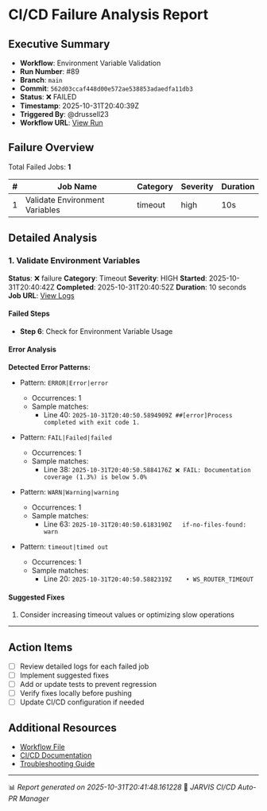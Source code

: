 # CI/CD Failure Analysis Report

## Executive Summary

- **Workflow**: Environment Variable Validation
- **Run Number**: #89
- **Branch**: `main`
- **Commit**: `562d03ccaf448d00e572ae538853adaedfa11db3`
- **Status**: ❌ FAILED
- **Timestamp**: 2025-10-31T20:40:39Z
- **Triggered By**: @drussell23
- **Workflow URL**: [View Run](https://github.com/drussell23/JARVIS-AI/actions/runs/18984676628)

## Failure Overview

Total Failed Jobs: **1**

| # | Job Name | Category | Severity | Duration |
|---|----------|----------|----------|----------|
| 1 | Validate Environment Variables | timeout | high | 10s |

## Detailed Analysis

### 1. Validate Environment Variables

**Status**: ❌ failure
**Category**: Timeout
**Severity**: HIGH
**Started**: 2025-10-31T20:40:42Z
**Completed**: 2025-10-31T20:40:52Z
**Duration**: 10 seconds
**Job URL**: [View Logs](https://github.com/drussell23/JARVIS-AI/actions/runs/18984676628/job/54225495530)

#### Failed Steps

- **Step 6**: Check for Environment Variable Usage

#### Error Analysis

**Detected Error Patterns:**

- Pattern: `ERROR|Error|error`
  - Occurrences: 1
  - Sample matches:
    - Line 40: `2025-10-31T20:40:50.5894909Z ##[error]Process completed with exit code 1.`

- Pattern: `FAIL|Failed|failed`
  - Occurrences: 1
  - Sample matches:
    - Line 38: `2025-10-31T20:40:50.5884176Z ❌ FAIL: Documentation coverage (1.3%) is below 5.0%`

- Pattern: `WARN|Warning|warning`
  - Occurrences: 1
  - Sample matches:
    - Line 63: `2025-10-31T20:40:50.6183190Z   if-no-files-found: warn`

- Pattern: `timeout|timed out`
  - Occurrences: 1
  - Sample matches:
    - Line 20: `2025-10-31T20:40:50.5882319Z    • WS_ROUTER_TIMEOUT`

#### Suggested Fixes

1. Consider increasing timeout values or optimizing slow operations

---

## Action Items

- [ ] Review detailed logs for each failed job
- [ ] Implement suggested fixes
- [ ] Add or update tests to prevent regression
- [ ] Verify fixes locally before pushing
- [ ] Update CI/CD configuration if needed

## Additional Resources

- [Workflow File](.github/workflows/)
- [CI/CD Documentation](../../docs/ci-cd/)
- [Troubleshooting Guide](../../docs/troubleshooting/)

---

📊 *Report generated on 2025-10-31T20:41:48.161228*
🤖 *JARVIS CI/CD Auto-PR Manager*
